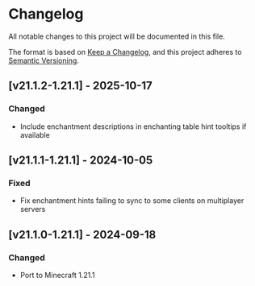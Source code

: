 # Changelog

All notable changes to this project will be documented in this file.

The format is based on [Keep a Changelog](https://keepachangelog.com/en/1.0.0/),
and this project adheres to [Semantic Versioning](https://semver.org/spec/v2.0.0.html).

## [v21.1.2-1.21.1] - 2025-10-17

### Changed

- Include enchantment descriptions in enchanting table hint tooltips if available

## [v21.1.1-1.21.1] - 2024-10-05

### Fixed

- Fix enchantment hints failing to sync to some clients on multiplayer servers

## [v21.1.0-1.21.1] - 2024-09-18

### Changed

- Port to Minecraft 1.21.1
